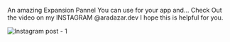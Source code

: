 An amazing Expansion Pannel
You can use for your app and...
Check Out the video on my INSTAGRAM @aradazar.dev
I hope this is helpful for you.


![Instagram post - 1](https://github.com/aradazr/expansion_panel/assets/150952102/58c84627-90ed-4f7b-a60e-3620d6c30cef)
